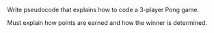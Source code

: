Write pseudocode that explains how to code a 3-player Pong game.

Must explain how points are earned and how the winner is determined.